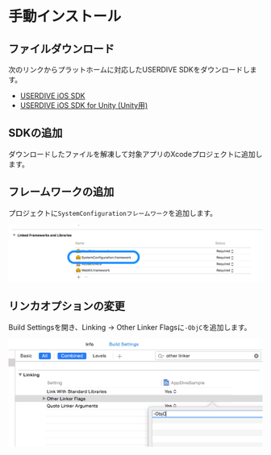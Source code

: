 # 手動インストール

## ファイルダウンロード

次のリンクからプラットホームに対応したUSERDIVE SDKをダウンロードします。

- [USERDIVE iOS SDK](https://github.com/uncovertruth/userdive-ios-sdk/releases/tag/1.1.0)
- [USERDIVE iOS SDK for Unity (Unity用)](https://github.com/uncovertruth/userdive-ios-sdk-for-unity/releases/tag/v1.0.0)

## SDKの追加

ダウンロードしたファイルを解凍して対象アプリのXcodeプロジェクトに追加します。

## フレームワークの追加

プロジェクトに`SystemConfigurationフレームワーク`を追加します。

![add systemconfiguration framework](./files/install_manual_1.png)

## リンカオプションの変更

Build Settingsを開き、Linking -> Other Linker Flagsに`-ObjC`を追加します。

![add objc linker flag](./files/install_manual_2.png)
